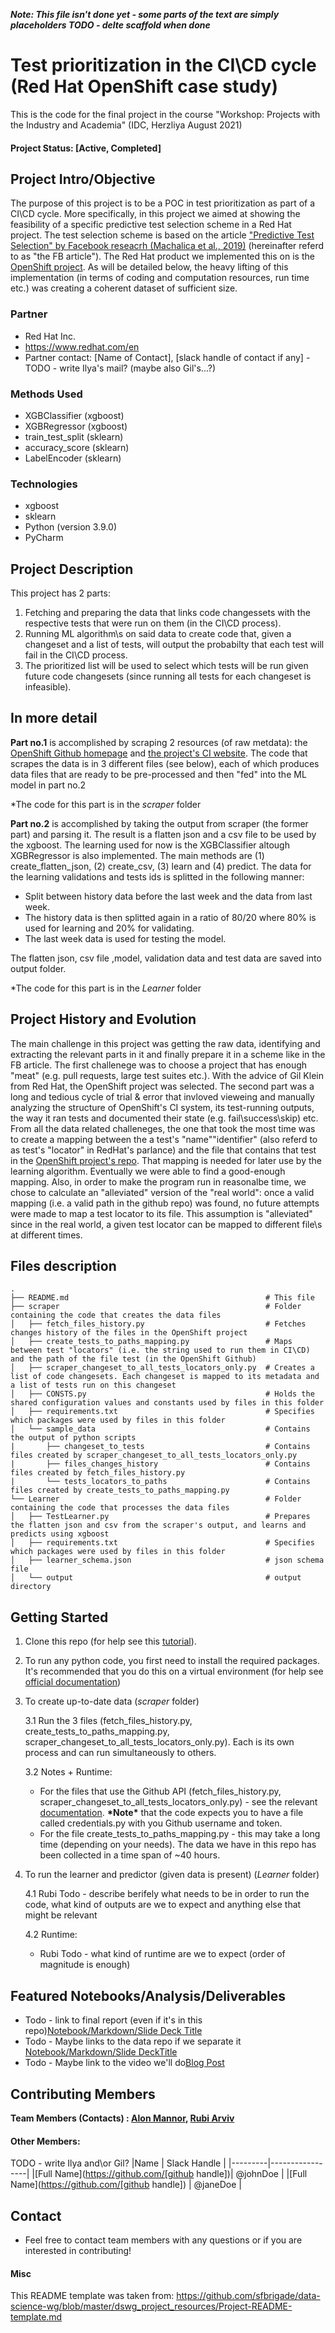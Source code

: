 ***Note: This file isn't done yet - some parts of the text are simply placeholders TODO - delte scaffold when done***

# Test prioritization in the CI\CD cycle (Red Hat OpenShift case study)
This is the code for the final project in the course "Workshop: Projects with the Industry and Academia" (IDC, Herzliya August 2021)

#### Project Status: [Active, Completed]

## Project Intro/Objective

The purpose of this project is to be a POC in test prioritization as part of a CI\CD cycle.
More specifically, in this project we aimed at showing the feasibility of a specific predictive test selection scheme in a Red Hat project.
The test selection scheme is based on the article ["Predictive Test Selection" by Facebook reseacrh (Machalica et al., 2019)](https://research.fb.com/wp-content/uploads/2020/12/Predictive-Test-Selection.pdf) (hereinafter referd to as "the FB article").
The Red Hat product we implemented this on is the [OpenShift project](https://github.com/openshift/origin).
As will be detailed below, the heavy lifting of this implementation (in terms of coding and computation resources, run time etc.) was creating a coherent dataset of sufficient size.


### Partner
* Red Hat Inc.
* https://www.redhat.com/en
* Partner contact: [Name of Contact], [slack handle of contact if any] - TODO - write Ilya's mail? (maybe also Gil's...?)

### Methods Used
* XGBClassifier (xgboost)
* XGBRegressor (xgboost)
* train_test_split (sklearn)
* accuracy_score (sklearn)
* LabelEncoder (sklearn)

### Technologies
* xgboost
* sklearn
* Python (version 3.9.0)
* PyCharm 

## Project Description
This project has 2 parts:
1. Fetching and preparing the data that links code changessets with the respective tests that were run on them (in the CI\CD process).
2. Running ML algorithm\s on said data to create code that, given a changeset and a list of tests, will output the probabilty that each test will fail in the CI\CD process. 
3. The prioritized list will be used to select which tests will be run given future code changesets (since running all tests for each changeset is infeasible).

In more detail
--------------

**Part no.1** is accomplished by scraping 2 resources (of raw metdata): the [OpenShift Github homepage](https://github.com/openshift/origin) and [the project's CI website](https://prow.ci.openshift.org/). The code that scrapes the data is in 3 different files (see below), each of which produces data files that are ready to be pre-processed and then "fed" into the ML model in part no.2

\*The code for this part is in the *scraper* folder


**Part no.2** is accomplished by taking the output from scraper (the former part) and parsing it. The result is a flatten json and a csv file to be used by the xgboost. The learning used for now is the XGBClassifier altough XGBRegressor is also implemented.
The main methods are (1) create_flatten_json, (2) create_csv, (3) learn and (4) predict.
The data for the learning validations and tests ids is splitted in the following manner:
* Split between history data before the last week and the data from last week.
* The history data is then splitted again in a ratio of 80/20 where 80% is used for learning and 20% for validating.
* The last week data is used for testing the model.

The flatten json, csv file ,model, validation data and test data are saved into output folder. 
   
\*The code for this part is in the *Learner* folder

## Project History and Evolution

The main challenge in this project was getting the raw data, identifying and extracting the relevant parts in it and finally prepare it in a scheme like in the FB article.
The first challenege was to choose a project that has enough "meat" (e.g. pull requests, large test suites etc.). With the advice of Gil Klein from Red Hat, the OpenShift project was selected. 
The second part was a long and tedious cycle of trial & error that invloved vieweing and manually analyzing the structure of OpenShift's CI system, its test-running outputs, the way it ran tests and documented their state (e.g. fail\success\skip) etc.
From all the data related challeneges, the one that took the most time was to create a mapping between the a test's "name"\"identifier" (also referd to as test's "locator" in RedHat's parlance) and the file that contains that test in the [OpenShift project's repo](https://github.com/openshift/origin). That mapping is needed for later use by the learning algorithm. Eventually we were able to find a good-enough mapping. Also, in order to make the program run in reasonalbe time, we chose to calculate an "alleviated" version of the "real world": once a valid mapping (i.e. a valid path in the github repo) was found, no future attempts were made to map a test locator to its file. This assumption is "alleviated" since in the real world, a given test locator can be mapped to different file\s at different times.

## Files description
    .
    ├── README.md                                            # This file
    ├── scraper                                              # Folder containing the code that creates the data files
    │   ├── fetch_files_history.py                           # Fetches changes history of the files in the OpenShift project
    │   ├── create_tests_to_paths_mapping.py                 # Maps between test "locators" (i.e. the string used to run them in CI\CD) and the path of the file test (in the OpenShift Github)
    │   ├── scraper_changeset_to_all_tests_locators_only.py  # Creates a list of code changesets. Each changeset is mapped to its metadata and a list of tests run on this changeset
    │   ├── CONSTS.py                                        # Holds the shared configuration values and constants used by files in this folder
    │   ├── requirements.txt                                 # Specifies which packages were used by files in this folder
    │   └── sample_data                                      # Contains the output of python scripts
    |       ├── changeset_to_tests                           # Contains files created by scraper_changeset_to_all_tests_locators_only.py
    |       ├── files_changes_history                        # Contains files created by fetch_files_history.py 
    |       └── tests_locators_to_paths                      # Contains files created by create_tests_to_paths_mapping.py
    └── Learner                                              # Folder containing the code that processes the data files
    │   ├── TestLearner.py                                   # Prepares the flatten json and csv from the scraper's output, and learns and predicts using xgboost
    │   ├── requirements.txt                                 # Specifies which packages were used by files in this folder
    │   ├── learner_schema.json                              # json schema file
    │   └── output                                           # output directory


## Getting Started

1. Clone this repo (for help see this [tutorial](https://help.github.com/articles/cloning-a-repository/)).

2. To run any python code, you first need to install the required packages. It's recommended that you do this on a virtual environment (for help see [official documentation](https://docs.python.org/3/tutorial/venv.html))

3. To create up-to-date data (*scraper* folder)
   
   3.1 Run the 3 files (fetch_files_history.py, create_tests_to_paths_mapping.py, scraper_changeset_to_all_tests_locators_only.py). Each is its own process and can run simultaneously to others. 
   
   3.2 Notes + Runtime:
    - For the files that use the Github API (fetch_files_history.py, scraper_changeset_to_all_tests_locators_only.py) - see the relevant [documentation](https://docs.github.com/en/rest/overview/resources-in-the-rest-api#rate-limiting).
**\*Note\*** that the code expects you to have a file called credentials.py with you Github username and token.
    - For the file create_tests_to_paths_mapping.py - this may take a long time (depending on your needs). The data we have in this repo has been collected in a time span of ~40 hours.

4. To run the learner and predictor (given data is present) (*Learner* folder)
   
   4.1 Rubi Todo - describe berifely what needs to be in order to run the code, what kind of outputs are we to expect and anything else that might be relevant
   
   4.2 Runtime:
    - Rubi Todo - what kind of runtime are we to expect (order of magnitude is enough)
    

## Featured Notebooks/Analysis/Deliverables
* Todo - link to final report (even if it's in this repo)[Notebook/Markdown/Slide Deck Title](link)
* Todo - Maybe links to the data repo if we separate it [Notebook/Markdown/Slide DeckTitle](link)
* Todo - Maybe link to the video we'll do[Blog Post](link)


## Contributing Members

**Team Members (Contacts) : [Alon Mannor](https://github.com/amannor), [Rubi Arviv](https://github.com/rubiarviv)**

#### Other Members:
TODO - write Ilya and\or Gil?
|Name     |  Slack Handle   | 
|---------|-----------------|
|[Full Name](https://github.com/[github handle])| @johnDoe        |
|[Full Name](https://github.com/[github handle]) |     @janeDoe    |

## Contact
* Feel free to contact team members with any questions or if you are interested in contributing!

#### Misc
This README template was taken from: https://github.com/sfbrigade/data-science-wg/blob/master/dswg_project_resources/Project-README-template.md
